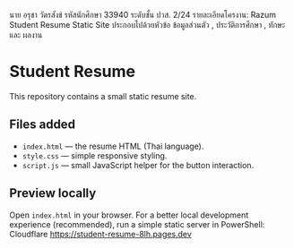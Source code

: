 นาย อรุชา วัตรสังข์
รหัสนักศึกษา 33940 
ระดับชั้น ปวส. 2/24
รายละเอียดโครงาน: Razum Student Resume Static Site ประกอบไปด้วยหัวข้อ ข้อมูลส่วนตัว , ประวัติการศึกษา , ทักษะ และ ผลงาน

# Student Resume

This repository contains a small static resume site.

## Files added

- `index.html` — the resume HTML (Thai language).
- `style.css` — simple responsive styling.
- `script.js` — small JavaScript helper for the button interaction.

## Preview locally

Open `index.html` in your browser. For a better local development experience (recommended), run a simple static server in PowerShell:
Cloudflare
https://student-resume-8lh.pages.dev
